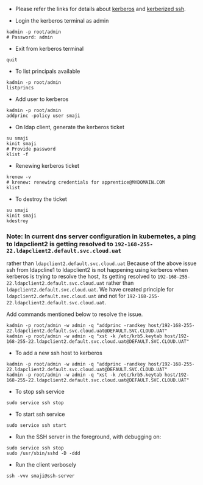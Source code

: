 
- Please refer the links for details about [kerberos](http://techpubs.spinlocksolutions.com/dklar/kerberos.html) 
and [kerberized ssh](http://jurjenbokma.com/ApprenticesNotes/kerberized_ssh.xhtml).

- Login the kerberos terminal as admin
```shell
kadmin -p root/admin
# Password: admin
```
- Exit from kerberos terminal
```shell
quit
```

- To list principals available
```shell
kadmin -p root/admin
listprincs
```

- Add user to kerberos
```shell
kadmin -p root/admin
addprinc -policy user smaji
```

- On ldap client, generate the kerberos ticket
```shell
su smaji
kinit smaji
# Provide password
klist -f
```

- Renewing kerberos ticket
```shell
krenew -v
# krenew: renewing credentials for apprentice@MYDOMAIN.COM
klist
```

- To destroy the ticket
```shell
su smaji
kinit smaji
kdestroy
```

### Note: In current dns server configuration in kubernetes, a ping to ldapclient2 is getting resolved to `192-168-255-22.ldapclient2.default.svc.cloud.uat`
rather than `ldapclient2.default.svc.cloud.uat`
Because of the above issue ssh from ldapcline1 to ldapclient2 is not happening using kerberos
when kerberos is trying to resolve the host, its getting resolved to `192-168-255-22.ldapclient2.default.svc.cloud.uat`
rather than `ldapclient2.default.svc.cloud.uat`. We have created principle for `ldapclient2.default.svc.cloud.uat`
and not for `192-168-255-22.ldapclient2.default.svc.cloud.uat`.

Add commands mentioned below to resolve the issue.
```shell
kadmin -p root/admin -w admin -q "addprinc -randkey host/192-168-255-22.ldapclient2.default.svc.cloud.uat@DEFAULT.SVC.CLOUD.UAT"
kadmin -p root/admin -w admin -q "xst -k /etc/krb5.keytab host/192-168-255-22.ldapclient2.default.svc.cloud.uat@DEFAULT.SVC.CLOUD.UAT"
```

- To add a new ssh host to kerberos
```shell
kadmin -p root/admin -w admin -q "addprinc -randkey host/192-168-255-22.ldapclient2.default.svc.cloud.uat@DEFAULT.SVC.CLOUD.UAT"
kadmin -p root/admin -w admin -q "xst -k /etc/krb5.keytab host/192-168-255-22.ldapclient2.default.svc.cloud.uat@DEFAULT.SVC.CLOUD.UAT"
```

- To stop ssh service
```shell
sudo service ssh stop
```

- To start ssh service
```shell
sudo service ssh start
```

- Run the SSH server in the foreground, with debugging on:
```shell
sudo service ssh stop
sudo /usr/sbin/sshd -D -ddd
```

- Run the client verbosely
```shell
ssh -vvv smaji@ssh-server
```